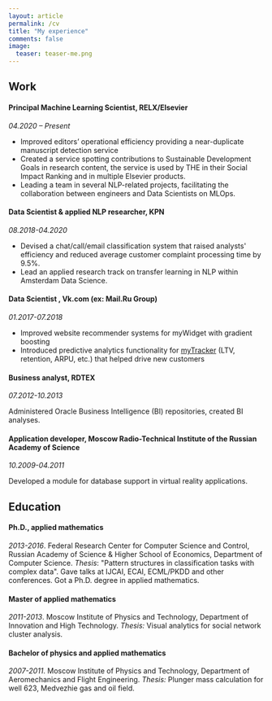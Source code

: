 ```yaml
---
layout: article
permalink: /cv
title: "My experience"
comments: false
image:
  teaser: teaser-me.png
---
```


## Work

#### Principal Machine Learning Scientist, RELX/Elsevier

*04.2020 – Present*

- Improved editors’ operational efficiency providing a near-duplicate manuscript detection service
- Created a service spotting contributions to Sustainable Development Goals in research content, the service is used by THE in their Social Impact Ranking and in multiple Elsevier products.
- Leading a team in several NLP-related projects, facilitating the collaboration between engineers and Data Scientists on MLOps.

#### Data Scientist & applied NLP researcher, KPN

*08.2018-04.2020*

- Devised a chat/call/email classification system that raised analysts' efficiency and reduced average customer complaint processing time by 9.5%. 
- Lead an applied research track on transfer learning in NLP within Amsterdam Data Science.

#### Data Scientist , Vk.com (ex: Mail.Ru Group)

*01.2017-07.2018*

- Improved website recommender systems for myWidget with gradient boosting
- Introduced predictive analytics functionality for [myTracker](https://tracker.my.com/promo) (LTV, retention, ARPU, etc.) that helped drive new customers

#### Business analyst, RDTEX

*07.2012-10.2013*

Administered Oracle Business Intelligence (BI) repositories, created BI analyses.

#### Application developer, Moscow Radio-Technical Institute of the Russian Academy of Science

*10.2009-04.2011*

Developed a module for database support in virtual reality applications.


## Education

#### Ph.D., applied mathematics

*2013-2016*. Federal Research Center for Computer Science and Control, Russian Academy of Science & Higher School of Economics, Department of Computer Science. *Thesis*: "Pattern structures in classification tasks with complex data". Gave talks at IJCAI, ECAI, ECML/PKDD and other conferences. Got a Ph.D. degree in applied mathematics.

#### Master of applied mathematics

*2011-2013*. Moscow Institute of Physics and Technology, Department of Innovation and High Technology. *Thesis:* Visual analytics for social network cluster analysis.

#### Bachelor of physics and applied mathematics

*2007-2011*. Moscow Institute of Physics and Technology, Department of Aeromechanics and Flight Engineering. *Thesis:* Plunger mass calculation for well 623, Medvezhie gas and oil field.